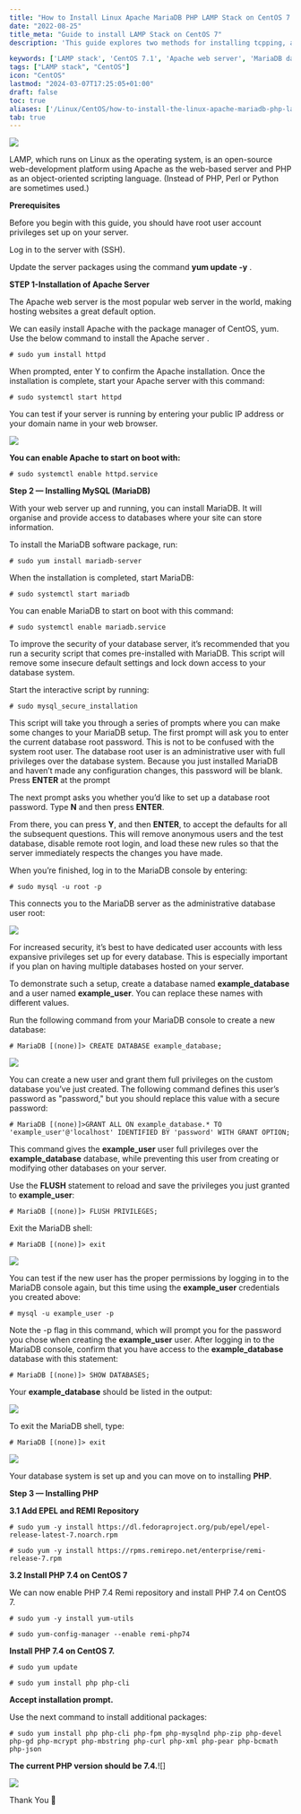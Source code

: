 ```yaml
---
title: "How to Install Linux Apache MariaDB PHP LAMP Stack on CentOS 7.1"
date: "2022-08-25"
title_meta: "Guide to install LAMP Stack on CentOS 7"
description: 'This guide explores two methods for installing tcpping, a command-line tool for testing TCP connections, on your CentOS system.'

keywords: ['LAMP stack', 'CentOS 7.1', 'Apache web server', 'MariaDB database', 'PHP scripting language', 'yum']
tags: ["LAMP stack", "CentOS"]
icon: "CentOS"
lastmod: "2024-03-07T17:25:05+01:00"
draft: false
toc: true
aliases: ['/Linux/CentOS/how-to-install-the-linux-apache-mariadb-php-lamp-stack-on-centos-7/']
tab: true
---
```


![](images/LINUX-How-to-Install-the-Linux-Apache-MariaDB-PHP-LAMP-Stack-on-CentOS-7-1-1024x576.png)

LAMP, which runs on Linux as the operating system, is an open-source web-development platform using Apache as the web-based server and PHP as an object-oriented scripting language. (Instead of PHP, Perl or Python are sometimes used.)

**Prerequisites**

Before you begin with this guide, you should have root user account privileges set up on your server.

Log in to the server with (SSH).

Update the server packages using the command **yum update -y** .

**STEP 1-Installation of Apache Server**

The Apache web server is the most popular web server in the world, making hosting websites a great default option.

We can easily install Apache with the package manager of CentOS, yum. Use the below command to install the Apache server .

```
# sudo yum install httpd
```

When prompted, enter Y to confirm the Apache installation. Once the installation is complete, start your Apache server with this command:

```
# sudo systemctl start httpd
```

You can test if your server is running by entering your public IP address or your domain name in your web browser.

![](images/test.png)

**You can enable Apache to start on boot with:**

```
# sudo systemctl enable httpd.service
```

**Step 2 — Installing MySQL (MariaDB)**

With your web server up and running, you can install MariaDB. It will organise and provide access to databases where your site can store information.

To install the MariaDB software package, run:

```
# sudo yum install mariadb-server
```

When the installation is completed, start MariaDB:

```
# sudo systemctl start mariadb
```

You can enable MariaDB to start on boot with this command:

```
# sudo systemctl enable mariadb.service
```

To improve the security of your database server, it’s recommended that you run a security script that comes pre-installed with MariaDB. This script will remove some insecure default settings and lock down access to your database system.

Start the interactive script by running:

```
# sudo mysql_secure_installation
```

This script will take you through a series of prompts where you can make some changes to your MariaDB setup. The first prompt will ask you to enter the current database root password. This is not to be confused with the system root user. The database root user is an administrative user with full privileges over the database system. Because you just installed MariaDB and haven’t made any configuration changes, this password will be blank. Press **ENTER** at the prompt

The next prompt asks you whether you’d like to set up a database root password. Type **N** and then press **ENTER**.

From there, you can press **Y**, and then **ENTER**, to accept the defaults for all the subsequent questions. This will remove anonymous users and the test database, disable remote root login, and load these new rules so that the server immediately respects the changes you have made.

When you’re finished, log in to the MariaDB console by entering:

```
# sudo mysql -u root -p
```

This connects you to the MariaDB server as the administrative database user root:

![](images/none.png)

For increased security, it’s best to have dedicated user accounts with less expansive privileges set up for every database. This is especially important if you plan on having multiple databases hosted on your server.

To demonstrate such a setup, create a database named **example\_database** and a user named **example\_user**. You can replace these names with different values.

Run the following command from your MariaDB console to create a new database:

```
# MariaDB [(none)]> CREATE DATABASE example_database;
```

![](images/example.png)

You can create a new user and grant them full privileges on the custom database you’ve just created. The following command defines this user’s password as "password," but you should replace this value with a secure password:

```
# MariaDB [(none)]>GRANT ALL ON example_database.* TO 'example_user'@'localhost' IDENTIFIED BY 'password' WITH GRANT OPTION;
```

This command gives the **example\_user** user full privileges over the **example\_database** database, while preventing this user from creating or modifying other databases on your server.

Use the **FLUSH** statement to reload and save the privileges you just granted to **example\_user**:

```
# MariaDB [(none)]> FLUSH PRIVILEGES;
```

Exit the MariaDB shell:

```
# MariaDB [(none)]> exit
```

![](images/bye.png)

You can test if the new user has the proper permissions by logging in to the MariaDB console again, but this time using the **example\_user** credentials you created above:

```
# mysql -u example_user -p
```

Note the -p flag in this command, which will prompt you for the password you chose when creating the **example\_user** user. After logging in to the MariaDB console, confirm that you have access to the **example\_database** database with this statement:

```
# MariaDB [(none)]> SHOW DATABASES;
```

Your **example\_database** should be listed in the output:

![](images/9-4-300x176.png)

To exit the MariaDB shell, type:

```
# MariaDB [(none)]> exit
```

![](images/10-4-300x73.png)

Your database system is set up and you can move on to installing **PHP**.

**Step 3 — Installing PHP**

**3.1 Add EPEL and REMI Repository**

```
# sudo yum -y install https://dl.fedoraproject.org/pub/epel/epel-release-latest-7.noarch.rpm
```

```
# sudo yum -y install https://rpms.remirepo.net/enterprise/remi-release-7.rpm
```

**3.2 Install PHP 7.4 on CentOS 7**

We can now enable PHP 7.4 Remi repository and install PHP 7.4 on CentOS 7.

```
# sudo yum -y install yum-utils
```

```
# sudo yum-config-manager --enable remi-php74
```

**Install PHP 7.4 on CentOS 7.**

```
# sudo yum update
```

```
# sudo yum install php php-cli
```

**Accept installation prompt.**

Use the next command to install additional packages:

```
# sudo yum install php php-cli php-fpm php-mysqlnd php-zip php-devel php-gd php-mcrypt php-mbstring php-curl php-xml php-pear php-bcmath php-json
```

**The current PHP version should be 7.4.**!\[\]

![](images/last.png)

Thank You 🙂
